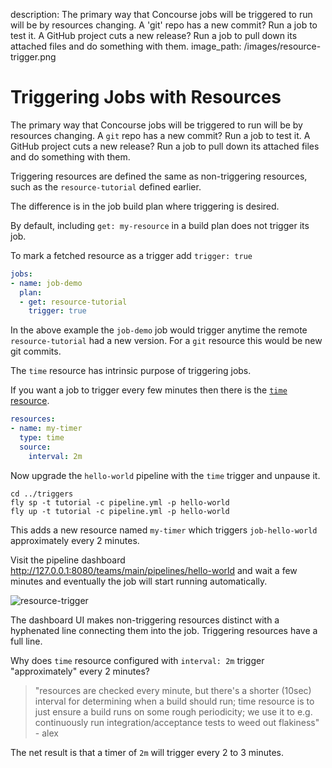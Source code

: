description: The primary way that Concourse jobs will be triggered to run will be by resources changing. A 'git' repo has a new commit? Run a job to test it. A GitHub project cuts a new release? Run a job to pull down its attached files and do something with them.
image_path: /images/resource-trigger.png

# Triggering Jobs with Resources

The primary way that Concourse jobs will be triggered to run will be by resources changing. A `git` repo has a new commit? Run a job to test it. A GitHub project cuts a new release? Run a job to pull down its attached files and do something with them.

Triggering resources are defined the same as non-triggering resources, such as the `resource-tutorial` defined earlier.

The difference is in the job build plan where triggering is desired.

By default, including `get: my-resource` in a build plan does not trigger its job.

To mark a fetched resource as a trigger add `trigger: true`

```yaml
jobs:
- name: job-demo
  plan:
  - get: resource-tutorial
    trigger: true
```

In the above example the `job-demo` job would trigger anytime the remote `resource-tutorial` had a new version. For a `git` resource this would be new git commits.

The `time` resource has intrinsic purpose of triggering jobs.

If you want a job to trigger every few minutes then there is the [`time` resource](https://github.com/concourse/time-resource#readme).

```yaml
resources:
- name: my-timer
  type: time
  source:
    interval: 2m
```

Now upgrade the `hello-world` pipeline with the `time` trigger and unpause it.

```
cd ../triggers
fly sp -t tutorial -c pipeline.yml -p hello-world
fly up -t tutorial -c pipeline.yml -p hello-world
```

This adds a new resource named `my-timer` which triggers `job-hello-world` approximately every 2 minutes.

Visit the pipeline dashboard http://127.0.0.1:8080/teams/main/pipelines/hello-world and wait a few minutes and eventually the job will start running automatically.

![resource-trigger](/images/resource-trigger.png)

The dashboard UI makes non-triggering resources distinct with a hyphenated line connecting them into the job. Triggering resources have a full line.

Why does `time` resource configured with `interval: 2m` trigger "approximately" every 2 minutes?

> "resources are checked every minute, but there's a shorter (10sec) interval for determining when a build should run; time resource is to just ensure a build runs on some rough periodicity; we use it to e.g. continuously run integration/acceptance tests to weed out flakiness" - alex

The net result is that a timer of `2m` will trigger every 2 to 3 minutes.


